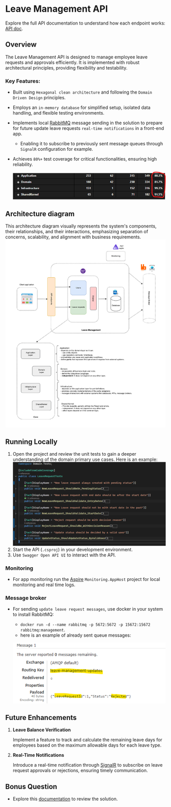 # Leave Management API

Explore the full API documentation to understand how each endpoint works: [API doc](./Docs/API-doc.md).

## Overview

The Leave Management API is designed to manage employee leave requests and approvals efficiently. It is implemented with robust architectural principles, providing flexibility and testability.

### Key Features:
- Built using `Hexagonal clean architecture` and following the `Domain Driven Design` principles.
- Employs an `in-memory database` for simplified setup, isolated data handling, and flexible testing environments.
- Implements local [RabbitMQ](https://www.rabbitmq.com/) message sending in the solution to prepare for future update leave requests `real-time notifications` in a front-end app.
  - Enabling it to subscribe to previously sent message queues through `SignalR` configuration for example.
- Achieves `80%+` test coverage for critical functionalities, ensuring high reliability.

    ![test coverage](./Docs/assets/Test-coverage.png)

## Architecture diagram

This architecture diagram visually represents the system's components, their relationships, and their interactions, emphasizing separation of concerns, scalability, and alignment with business requirements.
    ![archi](./Docs/assets/App-Archi.png)

## Running Locally

1. Open the project and review the unit tests to gain a deeper understanding of the domain primary use cases. Here is an example:
    ![alt text](./Docs/assets/Unit-tests.png)
2. Start the API (`.csproj`) in your development environment.
3. Use `Swagger Open API UI` to interact with the API. 

### Monitoring
- For app monitoring run the [Aspire](https://learn.microsoft.com/en-us/dotnet/aspire/get-started/aspire-overview) `Monitoring.AppHost` project for local monitoring and real time logs.

### Message broker
- For sending `update leave request messages`, use docker in your system to install RabbitMQ:
   - `docker run -d --name rabbitmq -p 5672:5672 -p 15672:15672 rabbitmq:management`.
   - here is an example of already sent queue messages:

   ![message broker](./Docs/assets/queue-message.png)
     

## Future Enhancements

1. **Leave Balance Verification**

    Implement a feature to track and calculate the remaining leave days for employees based on the maximum allowable days for each leave type.

2. **Real-Time Notifications**

    Introduce a real-time notification through [SignalR](https://learn.microsoft.com/en-us/gaming/playfab/features/real-time-notifications/signalr-hub) to subscribe on leave request approvals or rejections, ensuring timely communication.

## Bonus Question

- Explore this [documentation](./Docs/AKS-migration_solution.md) to review the solution.
